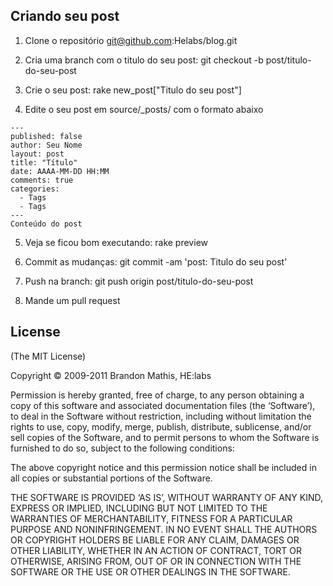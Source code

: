 ## Criando seu post

1) Clone o repositório
git@github.com:Helabs/blog.git
 
2) Cria uma branch com o titulo do seu post: 
git checkout -b post/titulo-do-seu-post
 
3) Crie o seu post:
rake new_post["Titulo do seu post"]
 
4) Edite o seu post em source/_posts/ com o formato abaixo

```
---
published: false
author: Seu Nome
layout: post
title: "Título"
date: AAAA-MM-DD HH:MM
comments: true
categories: 
  - Tags
  - Tags
---
Conteúdo do post
```

5) Veja se ficou bom executando: rake preview

6) Commit as mudanças: git commit -am 'post: Titulo do seu post'

7) Push na branch: git push origin post/titulo-do-seu-post

8) Mande um pull request

## License
(The MIT License)

Copyright © 2009-2011 Brandon Mathis, HE:labs

Permission is hereby granted, free of charge, to any person obtaining a copy of this software and associated documentation files (the ‘Software’), to deal in the Software without restriction, including without limitation the rights to use, copy, modify, merge, publish, distribute, sublicense, and/or sell copies of the Software, and to permit persons to whom the Software is furnished to do so, subject to the following conditions:

The above copyright notice and this permission notice shall be included in all copies or substantial portions of the Software.

THE SOFTWARE IS PROVIDED ‘AS IS’, WITHOUT WARRANTY OF ANY KIND, EXPRESS OR IMPLIED, INCLUDING BUT NOT LIMITED TO THE WARRANTIES OF MERCHANTABILITY, FITNESS FOR A PARTICULAR PURPOSE AND NONINFRINGEMENT. IN NO EVENT SHALL THE AUTHORS OR COPYRIGHT HOLDERS BE LIABLE FOR ANY CLAIM, DAMAGES OR OTHER LIABILITY, WHETHER IN AN ACTION OF CONTRACT, TORT OR OTHERWISE, ARISING FROM, OUT OF OR IN CONNECTION WITH THE SOFTWARE OR THE USE OR OTHER DEALINGS IN THE SOFTWARE.
